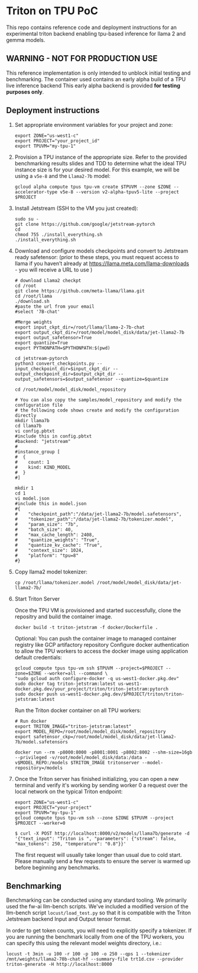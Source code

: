 # Triton on TPU PoC

This repo contains reference code and deployment instructions for an experimental
triton backend enabling tpu-based inference for llama 2 and gemma models.

## WARNING - NOT FOR PRODUCTION USE

This reference implementation is only intended to unblock initial testing and benchmarking. 
The container used contains an early alpha build of a TPU live inference backend 
This early alpha backend is provided **for testing purposes only**.

## Deployment instructions

1. Set appropriate environment variables for your project and zone:
    ```
    export ZONE="us-west1-c"
    export PROJECT="your_project_id"
    export TPUVM="my-tpu-1"
    ```

2. Provision a TPU instance of the appropriate size. Refer to the provided
   benchmarking results slides and TDD to determine what the ideal TPU instance
   size is for your desired model. For this example, we will be using a
   `v5e-8` and the `Llama2-7b` model:

   ```
   gcloud alpha compute tpus tpu-vm create $TPUVM --zone $ZONE --accelerator-type v5e-8 --version v2-alpha-tpuv5-lite --project $PROJECT
   ```

3. Install Jetstream (SSH to the VM you just created):

   ```
   sudo su -
   git clone https://github.com/google/jetstream-pytorch
   cd
   chmod 755 ./install_everything.sh
   ./install_everything.sh

   ```

4. Download and configure models checkpoints and convert to Jetstream ready safetensor: 
(prior to these steps, you must request access to llama if you haven’t already at https://llama.meta.com/llama-downloads - you will receive a URL to use )
   
   ```
   # download Llama2 checkpt 
   cd /root
   git clone https://github.com/meta-llama/llama.git
   cd /root/llama
   ./download.sh
   #paste the url from your email
   #select '7B-chat'
   
   #Merge weights
   export input_ckpt_dir=/root/llama/llama-2-7b-chat
   export output_ckpt_dir=/root/model/model_disk/data/jet-llama2-7b
   export output_safetensor=True
   export quantize=True
   export PYTHONPATH=$PYTHONPATH:$(pwd)
   
   cd jetstream-pytorch
   python3 convert_checkpoints.py --input_checkpoint_dir=$input_ckpt_dir --output_checkpoint_dir=$output_ckpt_dir --output_safetensors=$output_safetensor --quantize=$quantize
   
   cd /root/model/model_disk/model_repository
   
   # You can also copy the samples/model_repository and modify the configuration file
   # the following code shows create and modify the configuration directly
   mkdir llama7b
   cd llama7b
   vi config.pbtxt
   #include this in config.pbtxt
   #backend: "jetstream"
   #
   #instance_group [
   #  {
   #    count: 1
   #    kind: KIND_MODEL
   #  }
   #]
   
   mkdir 1
   cd 1
   vi model.json
   #include this in model.json
   #{
   #    "checkpoint_path":"/data/jet-llama2-7b/model.safetensors",
   #    "tokenizer_path":"/data/jet-llama2-7b/tokenizer.model",
   #    "param_size": "7b",
   #    "batch_size": 40,
   #    "max_cache_length": 2408,
   #    "quantize_weights": "True",
   #    "quantize_kv_cache": "True",
   #    "context_size": 1024,
   #    "platform": "tpu=8"
   #}

   ```

5. Copy llama2 model tokenizer: 

   ```
   cp /root/llama/tokenizer.model /root/model/model_disk/data/jet-llama2-7b/
   ```

6. Start Triton Server

   Once the TPU VM is provisioned and started successfully, clone the repositry and build the container image.

   ```
   docker build -t triton-jetstram -f docker/Dockerfile .
   ```
   
   Optional: You can push the container image to managed container registry like GCP artifactory repository
   Configure docker authentication to allow the TPU workers to access the docker image using application default credentials:
   
   ```
   gcloud compute tpus tpu-vm ssh $TPUVM --project=$PROJECT --zone=$ZONE --worker=all --command \
   "sudo gcloud auth configure-docker -q us-west1-docker.pkg.dev"
   sudo docker tag triton-jetstram:latest us-west1-docker.pkg.dev/your_project/triton/triton-jetstram:pytorch
   sudo docker push us-west1-docker.pkg.dev/$PROJECT/triton/triton-jetstram:latest
   ```
   
   Run the Triton docker container on all TPU workers:   
   
   ```
   # Run docker
   export TRITON_IMAGE="triton-jetstram:latest"
   export MODEL_REPO=/root/model/model_disk/model_repository
   export safetensor_ckp=/root/model/model_disk/data/jet-llama2-7b/model.safetensors
   
   docker run --rm -p8000:8000 -p8001:8001 -p8002:8002 --shm-size=16gb --privileged -v/root/model/model_disk/data:/data -v$MODEL_REPO:/models $TRITON_IMAGE tritonserver --model-repository=/models 
   ```

7. Once the Triton server has finished initializing, you can open a new terminal and verify it's working by sending worker 0 a request over the local network on the typical Triton endpoint:

   ```
   export ZONE="us-west1-c"
   export PROJECT="your-project"
   export TPUVM="my-tpu-1"
   gcloud compute tpus tpu-vm ssh --zone $ZONE $TPUVM --project $PROJECT --worker=0

   $ curl -X POST http://localhost:8000/v2/models/llama7b/generate -d '{"text_input": "Triton is ", "parameters": {"stream": false, "max_tokens": 250, "temperature": "0.8"}}' 
   ```

   The first request will usually take longer than usual due to cold start.
   Please manually send a few requests to ensure the server is warmed up before
   beginning any benchmarks.

## Benchmarking

Benchmarking can be conducted using any standard tooling. We primarily used the
fw-ai llm-bench scripts.
We've included a modified version of the llm-bench script `locust/load_test.py`
so that it is compatible with the Triton Jetstream backend Input and Output
tensor format.

In order to get token counts, you will need to explicitly specify a tokenizer.
If you are running the benchmark locally from one of the TPU workers, you can
specify this using the relevant model weights directory, i.e.:

```
locust -t 3min -u 100 -r 100 -p 100 -o 250 --qps 1 --tokenizer /mnt/weights/llama2-70b-chat-hf --summary-file trt1d.csv --provider triton-generate -H http://localhost:8000
```
